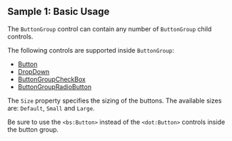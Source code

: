 ## Sample 1: Basic Usage

The `ButtonGroup` control can contain any number of `ButtonGroup` child controls.

The following controls are supported inside `ButtonGroup`:

* [Button](~/controls/bootstrap5/Button)
* [DropDown](~/controls/bootstrap5/DropDown)
* [ButtonGroupCheckBox](~/controls/bootstrap5/ButtonGroupCheckBox)
* [ButtonGroupRadioButton](~/controls/bootstrap5/ButtonGroupRadioButton)

The `Size` property specifies the sizing of the buttons. The available sizes are: `Default`, `Small` and `Large`.

Be sure to use the `<bs:Button>` instead of the `<dot:Button>` controls inside the button group. 